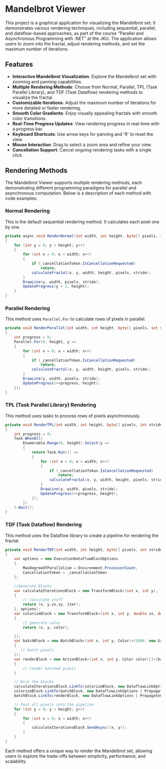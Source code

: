 # Mandelbrot Viewer

This project is a graphical application for visualizing the Mandelbrot set. It demonstrates various rendering techniques, including sequential, parallel, and dataflow-based approaches, as part of the course "Parallel and Asynchronous Programming with .NET" at the JKU. The application allows users to zoom into the fractal, adjust rendering methods, and set the maximum number of iterations.

## Features

- **Interactive Mandelbrot Visualization**: Explore the Mandelbrot set with zooming and panning capabilities.
- **Multiple Rendering Methods**: Choose from Normal, Parallel, TPL (Task Parallel Library), and TDF (Task Dataflow) rendering methods to visualize the fractal.
- **Customizable Iterations**: Adjust the maximum number of iterations for more detailed or faster rendering.
- **Smooth Color Gradients**: Enjoy visually appealing fractals with smooth color transitions.
- **Real-Time Progress Updates**: View rendering progress in real-time with a progress bar.
- **Keyboard Shortcuts**: Use arrow keys for panning and 'R' to reset the view.
- **Mouse Interaction**: Drag to select a zoom area and refine your view.
- **Cancellation Support**: Cancel ongoing rendering tasks with a single click.

## Rendering Methods

The Mandelbrot Viewer supports multiple rendering methods, each demonstrating different programming paradigms for parallel and asynchronous computation. Below is a description of each method with code examples:

### Normal Rendering
This is the default sequential rendering method. It calculates each pixel one by one.

```csharp
private async void RenderNormal(int width, int height, byte[] pixels, int stride)
{
    for (int y = 0; y < height; y++)
    {
        for (int x = 0; x < width; x++)
        {
            if (_cancellationToken.IsCancellationRequested)
                return;
            calculateFractal(x, y, width, height, pixels, stride);
        }
        DrawLine(y, width, pixels, stride);
        UpdateProgress(y + 1, height);
    }
}
```

### Parallel Rendering
This method uses `Parallel.For` to calculate rows of pixels in parallel.

```csharp
private void RenderParallel(int width, int height, byte[] pixels, int stride)
{
    int progress = 0;
    Parallel.For(0, height, y =>
    {
        for (int x = 0; x < width; x++)
        {
            if (_cancellationToken.IsCancellationRequested)
                return;
            calculateFractal(x, y, width, height, pixels, stride);
        }
        DrawLine(y, width, pixels, stride);
        UpdateProgress(++progress, height);
    });
}
```

### TPL (Task Parallel Library) Rendering
This method uses tasks to process rows of pixels asynchronously.

```csharp
private void RenderTPL(int width, int height, byte[] pixels, int stride)
{
    int progress = 0;
    Task.WhenAll(
        Enumerable.Range(0, height).Select(y =>
        {
            return Task.Run(() =>
            {
                for (int x = 0; x < width; x++)
                {
                    if (_cancellationToken.IsCancellationRequested)
                        return;
                    calculateFractal(x, y, width, height, pixels, stride);
                }
                DrawLine(y, width, pixels, stride);
                UpdateProgress(++progress, height);
            });
        })
    ).Wait();
}
```

### TDF (Task Dataflow) Rendering
This method uses the Dataflow library to create a pipeline for rendering the fractal.

```csharp
private void RenderTDF(int width, int height, byte[] pixels, int stride)
{
    var options = new ExecutionDataflowBlockOptions
    {
        MaxDegreeOfParallelism = Environment.ProcessorCount,
        CancellationToken = _cancellationToken
    };

    //Generate Blocks
    var calculateIterationsBlock = new TransformBlock<(int x, int y), (int x, int y, double zx, double zy, int iterations)>(input =>
    {
        // calculate stuff
        return (x, y,zx,zy, iter);
    }, options);
    var colorizeBlock = new TransformBlock<(int x, int y, double zx, double zy ,int iterations), (int x, int y, Color)>(input =>
    {
        // generate color
        return (x, y, color);

    });
    var batchBlock = new BatchBlock<(int x, int y, Color)>(1000, new GroupingDataflowBlockOptions
    {
       // batch pixels
    });
    var renderBlock = new ActionBlock<(int x, int y, Color color)[]>(batch =>
    {
        // render batched pixels
    }

    // Wire the blocks
    calculateIterationsBlock.LinkTo(colorizeBlock, new DataflowLinkOptions { PropagateCompletion = true });
    colorizeBlock.LinkTo(batchBlock, new DataflowLinkOptions { PropagateCompletion = true });
    batchBlock.LinkTo(renderBlock, new DataflowLinkOptions { PropagateCompletion = true });

    // Post all pixels into the pipeline
    for (int y = 0; y < height; y++)
    {
        for (int x = 0; x < width; x++)
        {
            calculateIterationsBlock.SendAsync((x, y));                
        }
    }
}
```

Each method offers a unique way to render the Mandelbrot set, allowing users to explore the trade-offs between simplicity, performance, and scalability.

